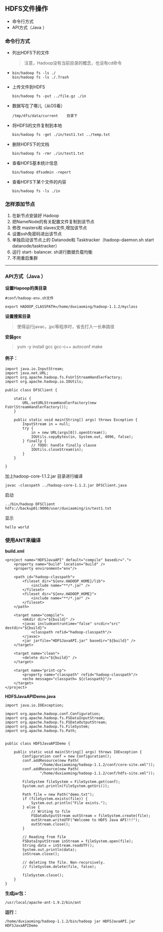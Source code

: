 ## HDFS文件操作

* 命令行方式
* API方式（Java ）

### 命令行方式

* 列出HDFS下的文件
  > 注意，Hadoop没有当前目录的概念，也没有cd命令
* ```
  bin/hadoop fs -ls ./
  bin/hadoop fs -ls ./.Trash
  ```
* 上传文件到HDFS

  ```
  bin/hadoop fs -put ../file.gz ./in
  ```

* 数据写在了哪儿（从OS看）

  ```
  /tmp/dfs/data/current    目录下
  ```

* 将HDFS的文件复制到本地

  ```
  bin/hadoop fs -get ./in/test1.txt ../temp.txt
  ```

* 删除HDFS下的文档

  ```
  bin/hadoop fs -rmr ./in/test1.txt
  ```

* 查看HDFS基本统计信息

  ```
  bin/hadoop dfsadmin -report
  ```

* 查看HDFS下某个文件的内容

  ```
  bin/hadoop fs -ls ./in
  ```

### 怎样添加节点

1. 在新节点安装好 Hadoop
2. 把NameNode的有关配置文件复制到该节点
3. 修改 masters和 slaves文件,增加该节点
4. 设置ssh免密码进出该节点
5. 单独启动该节点上的 Datanode和 Tasktracker（hadoop-daemon.sh start datanode/tasktracker）
6. 运行 start- balancer. sh进行数据负载均衡
7. 不用重启集群

---

### API方式（Java ）

**设置Hapoop的类目录**

```
#conf/hadoop-env.sh文件

export HADOOP_CLASSPATH=/home/duxiaoming/hadoop-1.1.2/myclass
```

**设置搜索目录**

> 使得运行javac，jpc等程序时，省去打入一长串路径

**安装gcc**

> yum -y install gcc gcc-c++ autoconf make

#### 例子：

```
import java.io.InputStream;
import java.net.URL;
import org.apache.hadoop.fs.FsUrlStreamHandlerFactory;
import org.apache.hadoop.io.IOUtils;

public class DFSClient {

    static {
        URL.setURLStreamHandlerFactory(new FsUrlStreamHandlerFactory());
    }

    public static void main(String[] args) throws Exception {
        InputStream in = null;
        try {
            in = new URL(args[0]).openStream();
            IOUtils.copyBytes(in, System.out, 4096, false);
        } finally {
            // TODO: handle finally clause
            IOUtils.closeStream(in);
        }
    }

}
```

加上hadoop-core-1.1.2.jar 目录进行编译

```
javac -classpath ../hadoop-core-1.1.2.jar DFSClient.java
```

启动

```
../bin/hadoop DFSClient hdfs://backup01:9000/user/duxiaoming/in/test1.txt
```

显示

```
hello world
```

### 使用ANT来编译

**build.xml**

```
<project name="HDFSJavaAPI" default="compile" basedir=".">
    <property name="build" location="build" />
    <property environment="env"/>

    <path id="hadoop-classpath">
        <fileset dir="${env.HADOOP_HOME}/lib">
            <include name="**/*.jar" />
        </fileset>
        <fileset dir="${env.HADOOP_HOME}">
            <include name="**/*.jar" />
        </fileset>
    </path>

    <target name="compile">
        <mkdir dir="${build}" />
        <javac includeantruntime="false" srcdir="src" destdir="${build}">
            <classpath refid="hadoop-classpath"/>
        </javac>
        <jar jarfile="HDFSJavaAPI.jar" basedir="${build}" />
    </target>        

    <target name="clean">
        <delete dir="${build}" />
    </target>

    <target name="print-cp">
        <property name="classpath" refid="hadoop-classpath"/>
        <echo message="classpath= ${classpath}"/>
    </target>
</project>
```

**HDFSJavaAPIDemo.java**

```
import java.io.IOException;

import org.apache.hadoop.conf.Configuration;
import org.apache.hadoop.fs.FSDataInputStream;
import org.apache.hadoop.fs.FSDataOutputStream;
import org.apache.hadoop.fs.FileSystem;
import org.apache.hadoop.fs.Path;


public class HDFSJavaAPIDemo {

    public static void main(String[] args) throws IOException {
        Configuration conf = new Configuration();
        conf.addResource(new Path(
                "/home/duxiaoming/hadoop-1.1.2/conf/core-site.xml"));
        conf.addResource(new Path(
                "/home/duxiaoming/hadoop-1.1.2/conf/hdfs-site.xml"));

        FileSystem fileSystem = FileSystem.get(conf);
        System.out.println(fileSystem.getUri());

        Path file = new Path("demo.txt");
        if (fileSystem.exists(file)) {
            System.out.println("File exists.");
        } else {
            // Writing to file
            FSDataOutputStream outStream = fileSystem.create(file);
            outStream.writeUTF("Welcome to HDFS Java API!!!");
            outStream.close();
        }

        // Reading from file
        FSDataInputStream inStream = fileSystem.open(file);
        String data = inStream.readUTF();
        System.out.println(data);
        inStream.close();

        // deleting the file. Non-recursively.
        // fileSystem.delete(file, false);

        fileSystem.close();
    }
}
```

**生成jar包：**

```
/usr/local/apache-ant-1.9.2/bin/ant
```

**运行：**

```
/home/duxiaoming/hadoop-1.1.2/bin/hadoop jar HDFSJavaAPI.jar HDFSJavaAPIDemo
```



